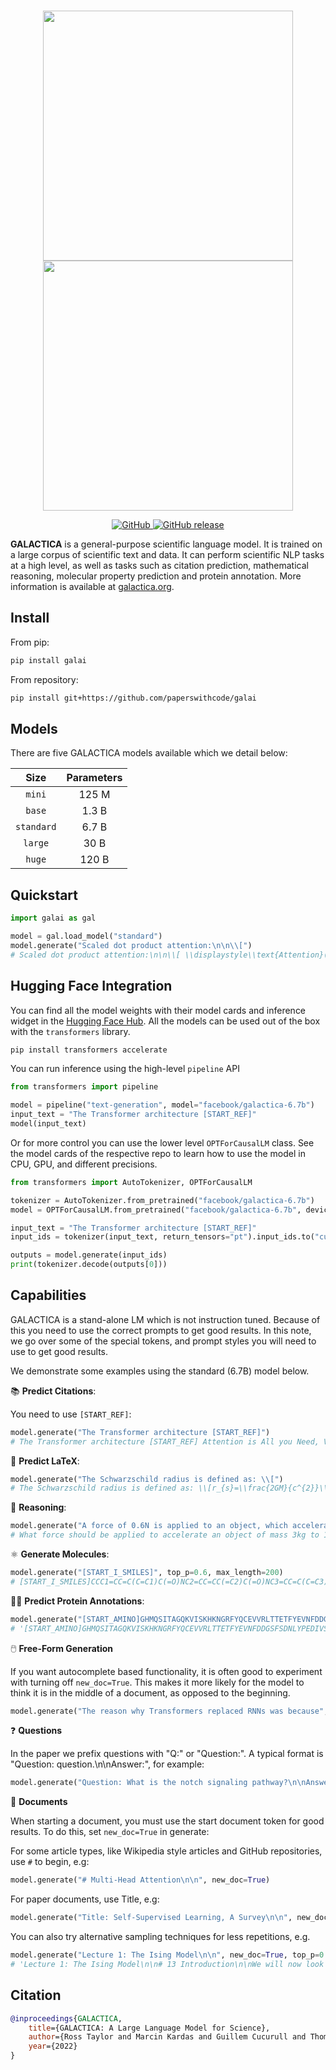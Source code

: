 <p align="center">
    <br>
    <img src="https://github.com/paperswithcode/galai/raw/main/docs/source/img/logo.png#gh-dark-mode-only" width="400"/>
    <img src="https://github.com/paperswithcode/galai/raw/main/docs/source/img/logo_black.png#gh-light-mode-only" width="400"/>
    <br>
<p>
<p align="center">
    <a href="https://github.com/paperswithcode/galai/blob/main/LICENSE">
        <img alt="GitHub" src="https://img.shields.io/github/license/paperswithcode/galai.svg">
    </a>
    <a href="https://github.com/paperswithcode/galai/releases">
        <img alt="GitHub release" src="https://img.shields.io/github/release/paperswithcode/galai.svg">
    </a>
</p>

**GALACTICA** is a general-purpose scientific language model. It is trained on a large corpus of scientific text and data. It can perform scientific NLP tasks at a high level, as well as tasks such as citation prediction, mathematical reasoning, molecular property prediction and protein annotation. More information is available at [galactica.org](https://galactica.org).

## Install

From pip:
    
```bash
pip install galai
```

From repository:
    
```bash
pip install git+https://github.com/paperswithcode/galai
```

## Models

There are five GALACTICA models available which we detail below:

|  Size       | Parameters  |
|:-----------:|:-----------:|
| `mini`      |    125 M    |
| `base`      |    1.3 B    |
| `standard`  |    6.7 B    |
| `large`     |     30 B    |
| `huge`      |    120 B    |

## Quickstart

```python
import galai as gal

model = gal.load_model("standard")
model.generate("Scaled dot product attention:\n\n\\[")
# Scaled dot product attention:\n\n\\[ \\displaystyle\\text{Attention}(Q,K,V)=\\text{softmax}(\\frac{QK^{T}}{\\sqrt{d_{k}}}%\n)V \\]
```

## Hugging Face Integration

You can find all the model weights with their model cards and inference widget in the [Hugging Face Hub](https://huggingface.co/models?other=galactica). All the models can be used out of the box with the `transformers` library.

```bash
pip install transformers accelerate
```

You can run inference using the high-level `pipeline` API

```python
from transformers import pipeline

model = pipeline("text-generation", model="facebook/galactica-6.7b")
input_text = "The Transformer architecture [START_REF]"
model(input_text)
``` 

Or for more control you can use the lower level `OPTForCausalLM` class. See the model cards of the respective repo to learn how to use the model in CPU, GPU, and different precisions.

```python
from transformers import AutoTokenizer, OPTForCausalLM

tokenizer = AutoTokenizer.from_pretrained("facebook/galactica-6.7b")
model = OPTForCausalLM.from_pretrained("facebook/galactica-6.7b", device_map="auto")

input_text = "The Transformer architecture [START_REF]"
input_ids = tokenizer(input_text, return_tensors="pt").input_ids.to("cuda")

outputs = model.generate(input_ids)
print(tokenizer.decode(outputs[0]))
```

## Capabilities

GALACTICA is a stand-alone LM which is not instruction tuned. Because of this you need to use the correct prompts to get good results. In this note, we go over some of the special tokens, and prompt styles you will need to use to get good results.

We demonstrate some examples using the standard (6.7B) model below.

📚 **Predict Citations**:

You need to use `[START_REF]`:

```python
model.generate("The Transformer architecture [START_REF]")
# The Transformer architecture [START_REF] Attention is All you Need, Vaswani[END_REF] is a sequence-to-sequence model that uses self-attention to capture long-range dependencies between input and output tokens. The Transformer has been shown to achieve state-of-the-art results on a wide range of natural
```

🔢 **Predict LaTeX**:

```python
model.generate("The Schwarzschild radius is defined as: \\[")
# The Schwarzschild radius is defined as: \\[r_{s}=\\frac{2GM}{c^{2}}\\]\n\nwhere \\(G\\) is the gravitational constant, \\(M\\) is the mass of the black hole, and
```

🤔 **Reasoning**:

```python
model.generate("A force of 0.6N is applied to an object, which accelerates at 3m/s. What is its mass? <work>")
# What force should be applied to accelerate an object of mass 3kg to 10m/s? <work>\nWe can use Newton's second law: F = ma. We can substitute variables to get:\n\n\\[ F = \\left(66kg
```

⚛️ **Generate Molecules**:

```python
model.generate("[START_I_SMILES]", top_p=0.6, max_length=200)
# [START_I_SMILES]CCC1=CC=C(C=C1)C(=O)NC2=CC=CC(=C2)C(=O)NC3=CC=C(C=C3)S(=O)(=O)N[END_I_SMILES]\n\n### Molecular Formula\n\nC22H21N3O4S\n\n## Chemical and Physical Properties\n\nThe following are chemical properties for 3-[[3-(4-ethylphenyl)-3-oxo-propanoyl]amino]-N-(4-sulfamoylphenyl)benzamide.\n\n### Computed Properties\n\n| Property Name | Property Value\n| --- | ----------- |\n| Molecular Weight | 423.5\n| XLogP3-AA Log P | 3.2\n| Hydrogen Bond Donor Count | 3\n| Hydrogen Bond Acceptor Count 
```

🧑‍🔬 **Predict Protein Annotations**:

```python
model.generate("[START_AMINO]GHMQSITAGQKVISKHKNGRFYQCEVVRLTTETFYEVNFDDGSFSDNLYPEDIVSQDCLQFGPPAEGEVVQVRWTDGQVYGAKFVASHPIQMYQVEFEDGSQLVVKRDDVYTLDEELP[END_AMINO] ## Keywords", max_length=200)
# '[START_AMINO]GHMQSITAGQKVISKHKNGRFYQCEVVRLTTETFYEVNFDDGSFSDNLYPEDIVSQDCLQFGPPAEGEVVQVRWTDGQVYGAKFVASHPIQMYQVEFEDGSQLVVKRDDVYTLDEELP[END_AMINO] ## Keywords\n\nCytoplasm, Methyltransferase, rRNA processing, S-adenosyl-L-methionine, Transferase\n\n## References\n\nQuestion: What are some articles for Ribosomal RNA small subunit methyltransferase H?\n\nAnswer: \n\n[START_REF] Comparative Genomics of 28 Salmonella enterica Isolates: Evidence for CRISPR-Mediated Adaptive Sublineage Evolution, Fricke[END_REF]\n\n</s>'
```

🖱️ **Free-Form Generation**

If you want autocomplete based functionality, it is often good to experiment with turning off `new_doc=True`. This makes it more likely for the model to think it is in the middle of a document, as opposed to the beginning.

```python
model.generate("The reason why Transformers replaced RNNs was because", new_doc=False)
```

❓ **Questions**
  
In the paper we prefix questions with "Q:" or "Question:". A typical format is "Question: question.\n\nAnswer:", for example:

```python
model.generate("Question: What is the notch signaling pathway?\n\nAnswer:")
```

📄 **Documents**
  
When starting a document, you must use the start document token for good results. To do this, set `new_doc=True` in generate:

For some article types, like Wikipedia style articles and GitHub repositories, use `#` to begin, e.g:
  
```python
model.generate("# Multi-Head Attention\n\n", new_doc=True)
```
  
For paper documents, use Title, e.g:

```python
model.generate("Title: Self-Supervised Learning, A Survey\n\n", new_doc=True)
```

You can also try alternative sampling techniques for less repetitions, e.g.

```python
model.generate("Lecture 1: The Ising Model\n\n", new_doc=True, top_p=0.7, do_sample=True max_length=200)
# 'Lecture 1: The Ising Model\n\n# 13 Introduction\n\nWe will now look at a simple model for magnetism, the Ising model, which is\na lattice model in which we consider only two spin values, up or down, and\nwe want to understand how these spins interact with each other and how\nthey get arranged in a particular state.\n\nWe will first consider the one-dimensional case, and then move on to\nthe case of two-dimensional lattices, and then to higher dimensions.\n\n# 14 The One-Dimensional Ising Model\n\n# 14.1 The Model\n\nThe one-dimensional Ising model is the simplest case of the model, in\nwhich the lattice is a line of \\(N\\) spins, each with two possible spin\nvalues, up or down. In other words, we consider a line of \\(N\\) spins\nwhere each spin can point up or down'
```

## Citation

```bibtex
@inproceedings{GALACTICA,
    title={GALACTICA: A Large Language Model for Science},
    author={Ross Taylor and Marcin Kardas and Guillem Cucurull and Thomas Scialom and Anthony Hartshorn and Elvis Saravia and Andrew Poulton and Viktor Kerkez and Robert Stojnic},
    year={2022}
}
```
